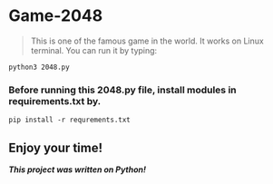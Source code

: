 # Game-2048

> This is one of the famous game in the world. It works on Linux terminal. You can run it by typing:
```
python3 2048.py
```
### Before running this 2048.py  file, install modules in requirements.txt by.
```
pip install -r requrements.txt
```
## Enjoy your time!

**_This project was written on Python!_**
